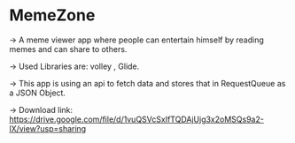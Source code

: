 # MemeZone
-> A meme viewer app where people can entertain himself by reading memes and can share to others.</br>

-> Used Libraries are: volley , Glide.</br>

-> This app is using an api to fetch data and stores that in RequestQueue as a JSON Object. </br>

-> Download link: https://drive.google.com/file/d/1vuQSVcSxIfTQDAjUjg3x2oMSQs9a2-lX/view?usp=sharing

